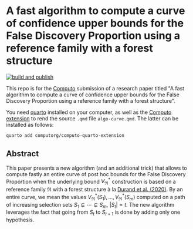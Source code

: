 # A fast algorithm to compute a curve of confidence upper bounds for the False Discovery Proportion using a reference family with a forest structure

[![build and publish](https://github.com/computorg/template-computo-R/actions/workflows/build.yml/badge.svg)](https://github.com/computorg/template-computo-R/actions/workflows/build.yml)

This repo is for the [Computo](https://computo.sfds.asso.fr/) submission of a research paper titled "A fast algorithm to compute a curve of confidence upper bounds for the False Discovery Proportion using a reference family with a forest structure".

You need [quarto](https://quarto.org/) installed on your computer, as well as the [Computo extension](https://github.com/computorg/computo-quarto-extension) to rend the source `.qmd` file `algo-curve.qmd`. The latter can be installed as follows:

``` bash
quarto add computorg/computo-quarto-extension
```

## Abstract

This paper presents a new algorithm (and an additional trick) that allows to compute fastly an entire curve of post hoc bounds for the False Discovery Proportion when the underlying bound $V^*_{\mathfrak{R}}$ construction is based on a reference family $\mathfrak{R}$ with a forest structure à la [Durand et al. (2020)](https://hal.science/hal-01829037). By an entire curve, we mean the values $V^*_{\mathfrak{R}}(S_1),\dotsc,V^*_{\mathfrak{R}}(S_m)$ computed on a path of increasing selection sets $S_1\subsetneq\dotsb\subsetneq S_m$, $|S_t|=t$. The new algorithm leverages the fact that going from $S_t$ to $S_{t+1}$ is done by adding only one hypothesis.
